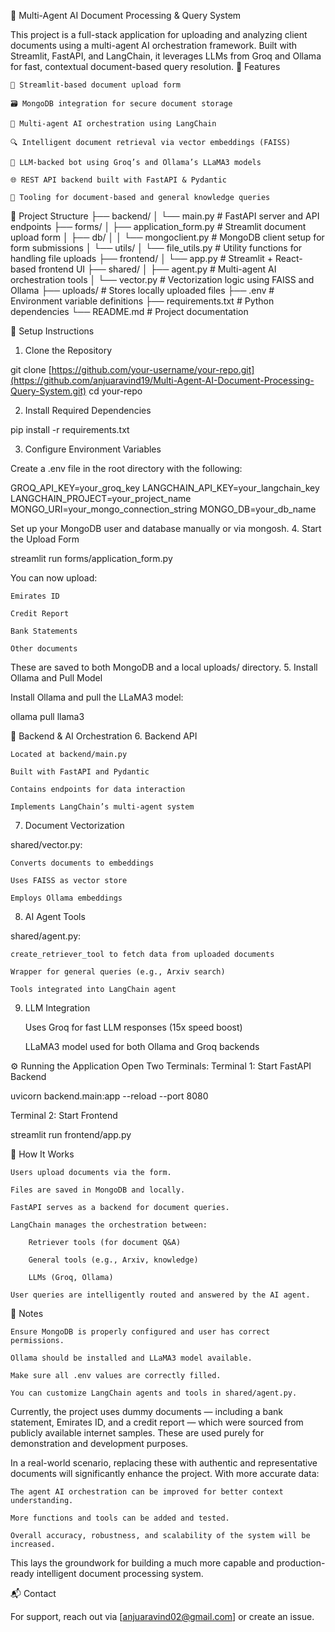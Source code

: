🧠 Multi-Agent AI Document Processing & Query System

This project is a full-stack application for uploading and analyzing client documents using a multi-agent AI orchestration framework. Built with Streamlit, FastAPI, and LangChain, it leverages LLMs from Groq and Ollama for fast, contextual document-based query resolution.
🚀 Features

    📄 Streamlit-based document upload form

    🗃️ MongoDB integration for secure document storage

    🧠 Multi-agent AI orchestration using LangChain

    🔍 Intelligent document retrieval via vector embeddings (FAISS)

    🤖 LLM-backed bot using Groq’s and Ollama’s LLaMA3 models

    🌐 REST API backend built with FastAPI & Pydantic

    🧰 Tooling for document-based and general knowledge queries

📁 Project Structure
├── backend/
│   └── main.py                    # FastAPI server and API endpoints
├── forms/
│   ├── application_form.py        # Streamlit document upload form
│   ├── db/
│   │   └── mongoclient.py         # MongoDB client setup for form submissions
│   └── utils/
│       └── file_utils.py          # Utility functions for handling file uploads
├── frontend/
│   └── app.py                     # Streamlit + React-based frontend UI
├── shared/
│   ├── agent.py                   # Multi-agent AI orchestration tools
│   └── vector.py                  # Vectorization logic using FAISS and Ollama
├── uploads/                       # Stores locally uploaded files
├── .env                           # Environment variable definitions
├── requirements.txt               # Python dependencies
└── README.md                      # Project documentation



🔧 Setup Instructions
1. Clone the Repository

git clone [https://github.com/your-username/your-repo.git](https://github.com/anjuaravind19/Multi-Agent-AI-Document-Processing-Query-System.git)
cd your-repo

2. Install Required Dependencies

pip install -r requirements.txt

3. Configure Environment Variables

Create a .env file in the root directory with the following:

GROQ_API_KEY=your_groq_key
LANGCHAIN_API_KEY=your_langchain_key
LANGCHAIN_PROJECT=your_project_name
MONGO_URI=your_mongo_connection_string
MONGO_DB=your_db_name

Set up your MongoDB user and database manually or via mongosh.
4. Start the Upload Form

streamlit run forms/application_form.py

You can now upload:

    Emirates ID

    Credit Report

    Bank Statements

    Other documents

These are saved to both MongoDB and a local uploads/ directory.
5. Install Ollama and Pull Model

Install Ollama and pull the LLaMA3 model:

ollama pull llama3

🧠 Backend & AI Orchestration
6. Backend API

    Located at backend/main.py

    Built with FastAPI and Pydantic

    Contains endpoints for data interaction

    Implements LangChain’s multi-agent system

7. Document Vectorization

shared/vector.py:

    Converts documents to embeddings

    Uses FAISS as vector store

    Employs Ollama embeddings

8. AI Agent Tools

shared/agent.py:

    create_retriever_tool to fetch data from uploaded documents

    Wrapper for general queries (e.g., Arxiv search)

    Tools integrated into LangChain agent

9. LLM Integration

    Uses Groq for fast LLM responses (15x speed boost)

    LLaMA3 model used for both Ollama and Groq backends

⚙️ Running the Application
Open Two Terminals:
Terminal 1: Start FastAPI Backend

uvicorn backend.main:app --reload --port 8080

Terminal 2: Start Frontend

streamlit run frontend/app.py

🤖 How It Works

    Users upload documents via the form.

    Files are saved in MongoDB and locally.

    FastAPI serves as a backend for document queries.

    LangChain manages the orchestration between:

        Retriever tools (for document Q&A)

        General tools (e.g., Arxiv, knowledge)

        LLMs (Groq, Ollama)

    User queries are intelligently routed and answered by the AI agent.

📌 Notes

    Ensure MongoDB is properly configured and user has correct permissions.

    Ollama should be installed and LLaMA3 model available.

    Make sure all .env values are correctly filled.

    You can customize LangChain agents and tools in shared/agent.py.


Currently, the project uses dummy documents — including a bank statement, Emirates ID, and a credit report — which were sourced from publicly available internet samples. These are used purely for demonstration and development purposes.

In a real-world scenario, replacing these with authentic and representative documents will significantly enhance the project. With more accurate data:

    The agent AI orchestration can be improved for better context understanding.

    More functions and tools can be added and tested.

    Overall accuracy, robustness, and scalability of the system will be increased.

This lays the groundwork for building a much more capable and production-ready intelligent document processing system.

📬 Contact

For support, reach out via [anjuaravind02@gmail.com] or create an issue.
